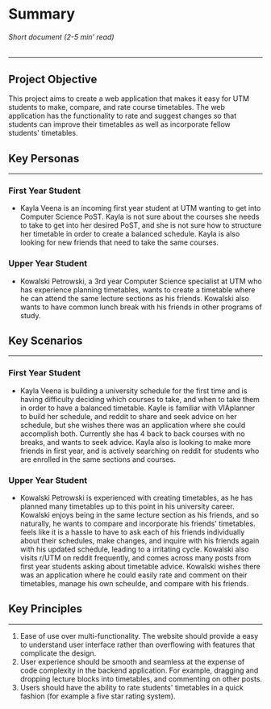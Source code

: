# Summary
###### *Short document (2-5 min’ read)*
<hr>

## Project Objective

This project aims to create a web application that makes it easy for UTM students to make, compare, and rate course timetables. The web application has the functionality to rate and  suggest changes so that students can improve their timetables as well as incorporate fellow students' timetables.


## Key Personas
---

### First Year Student
- Kayla Veena is an incoming first year student at UTM wanting to get into Computer Science PoST. Kayla is not sure about the courses she needs to take to get into her desired PoST, and she is not sure how to structure her timetable in order to create a balanced schedule. Kayla is also looking for new friends that need to take the same courses.
<!-- - Pretty fixed courses for each term
- Not experienced in building timetables (e.g. Taking 4 courses back to back with no breaks)
- Looking for friends
- Unawared of the required courses -->


### Upper Year Student
- Kowalski Petrowski, a 3rd year Computer Science specialist at UTM who has experience planning timetables, wants to create a timetable where he can attend the same lecture sections as his friends. Kowalski also wants to have common lunch break with his friends in other programs of study. 

  <!-- - A lot of variety for courses
  - Wants to be in friends lecture sections
  - Wants to have the same lunch break as a friend
  - Experienced in timetable planning -->


## Key Scenarios
---
### First Year Student
- Kayla Veena is building a university schedule for the first time and is having difficulty deciding which courses to take, and when to take them in order to have a balanced timetable. Kayle is familiar with VIAplanner to build her schedule, and reddit to share and seek advice on her schedule, but she wishes there was an application where she could accomplish both.
Currently she has 4 back to back courses with no breaks, and wants to seek advice. Kayla also is looking to make more friends in first year, and is actively searching on reddit for students who are enrolled in the same sections and courses.
<!-- - Brooklyn and Burhan, two Computer Science students at UTM, made their timetables for the upcoming semester independantly. They decided that they want to have more lecture and tutorial sections together, and the deadline to select courses is tomorrow morning.
- A first year student looking to get into Computer Science PoST. Most of the courses are fixed,  -->

### Upper Year Student
- Kowalski Petrowski is experienced with creating timetables, as he has planned many timetables up to this point in his university career. Kowalski enjoys being in the same lecture section as his friends, and so naturally, he wants to compare and incorporate his friends' timetables.  feels like it is a hassle to have to ask each of his friends individually about their schedules, make changes, and inquire with his friends again with his updated schedule, leading to a irritating cycle. Kowalski also visits r/UTM on reddit frequently, and comes across many posts from first year students asking about timetable advice. Kowalski wishes there was an application where he could easily rate and comment on their timetables, manage his own scheulde, and compare with his friends.

## Key Principles
---
1. Ease of use over multi-functionality. The website should provide a easy to understand user interface rather than overflowing with features that complicate the design.
2. User experience should be smooth and seamless at the expense of code complexity in the backend application. For example, dragging and dropping lecture blocks into timetables, and commenting on other posts.
3. Users should have the ability to rate students' timetables in a quick fashion (for example a five star rating system).


